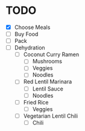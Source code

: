 # TODO
- [x] Choose Meals
- [ ] Buy Food
- [ ] Pack
- [ ] Dehydration
  - [ ] Coconut Curry Ramen
    - [ ] Mushrooms
    - [ ] Veggies
    - [ ] Noodles
  - [ ] Red Lentil Marinara
    - [ ] Lentil Sauce
    - [ ] Noodles
  - [ ] Fried Rice
    - [ ] Veggies
  - [ ] Vegetarian Lentil Chili
    - [ ] Chili
